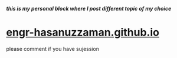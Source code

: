 ***this is my personal block where I post different topic of my choice***
# [engr-hasanuzzaman.github.io](http://engr-hasanuzzaman.github.io)
please comment if you have sujession
